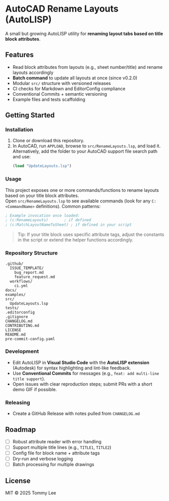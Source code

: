 # AutoCAD Rename Layouts (AutoLISP)

A small but growing AutoLISP utility for **renaming layout tabs based on title block attributes**.

## Features
- Read block attributes from layouts (e.g., sheet number/title) and rename layouts accordingly
- **Batch command** to update all layouts at once (since v0.2.0)
- Modular `src/` structure with versioned releases
- CI checks for Markdown and EditorConfig compliance
- Conventional Commits + semantic versioning
- Example files and tests scaffolding

## Getting Started

### Installation
1. Clone or download this repository.
2. In AutoCAD, run `APPLOAD`, browse to `src/RenameLayouts.lsp`, and load it.  
   Alternatively, add the folder to your AutoCAD support file search path and use:
   ```lisp
   (load "UpdateLayouts.lsp")

   ```

### Usage
This project exposes one or more commands/functions to rename layouts based on your title block attributes.  
Open `src/RenameLayouts.lsp` to see available commands (look for any `C:<CommandName>` definitions). Common patterns:
```lisp
; Example invocation once loaded:
; (c:RenameLayouts)       ; if defined
; (c:MatchLayoutNameToSheet) ; if defined in your script
```

> Tip: If your title block uses specific attribute tags, adjust the constants in the script or extend the helper functions accordingly.

### Repository Structure
```
.github/
  ISSUE_TEMPLATE/
    bug_report.md
    feature_request.md
  workflows/
    ci.yml
docs/
examples/
src/
  UpdateLayouts.lsp
tests/
.editorconfig
.gitignore
CHANGELOG.md
CONTRIBUTING.md
LICENSE
README.md
pre-commit-config.yaml
```

### Development
- Edit AutoLISP in **Visual Studio Code** with the **AutoLISP extension** (Autodesk) for syntax highlighting and lint-like feedback.
- Use **Conventional Commits** for messages (e.g., `feat: add multi-line title support`).  
- Open issues with clear reproduction steps; submit PRs with a short demo GIF if possible.

### Releasing
- Create a GitHub Release with notes pulled from `CHANGELOG.md`

## Roadmap
- [ ] Robust attribute reader with error handling
- [ ] Support multiple title lines (e.g., `TITLE1`, `TITLE2`)
- [ ] Config file for block name + attribute tags
- [ ] Dry-run and verbose logging
- [ ] Batch processing for multiple drawings

## License
MIT © 2025 Tommy Lee
